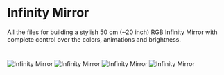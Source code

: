 # Infinity Mirror
All the files for building a stylish 50 cm (~20 inch) RGB Infinity Mirror with complete control over the colors, animations and brightness.
#
![Infinity Mirror](https://github.com/TheZeroOneOfficial/Infinity_Mirror/blob/main/InfinityMirror%20IMG_1.jpg)
![Infinity Mirror](https://github.com/TheZeroOneOfficial/Infinity_Mirror/blob/main/InfinityMirror%20IMG_2.jpg)
![Infinity Mirror](https://github.com/TheZeroOneOfficial/Infinity_Mirror/blob/main/InfinityMirror%20IMG_3.jpg)
![Infinity Mirror](https://github.com/TheZeroOneOfficial/Infinity_Mirror/blob/main/Schematic.JPG)
